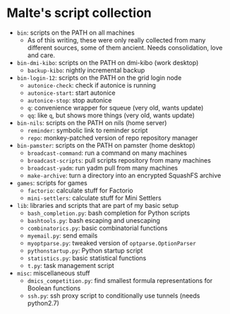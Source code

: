 # Malte's script collection

  * `bin`: scripts on the PATH on all machines
    * As of this writing, these were only really collected from many different
      sources, some of them ancient. Needs consolidation, love and care.
  * `bin-dmi-kibo`: scripts on the PATH on dmi-kibo (work desktop)
    * `backup-kibo`: nightly incremental backup
  * `bin-login-12`: scripts on the PATH on the grid login node
    * `autonice-check`: check if autonice is running
    * `autonice-start`: start autonice
    * `autonice-stop`: stop autonice
    * `q`: convenience wrapper for squeue (very old, wants update)
    * `qq`: like `q`, but shows more things (very old, wants update)
  * `bin-nils`: scripts on the PATH on nils (home server)
    * `reminder`: symbolic link to reminder script
    * `repo`: monkey-patched version of repo repository manager
  * `bin-pamster`: scripts on the PATH on pamster (home desktop)
    * `broadcast-command`: run a command on many machines
    * `broadcast-scripts`: pull scripts repository from many machines
    * `broadcast-yadm`: run yadm pull from many machines
    * `make-archive`: turn a directory into an encrypted SquashFS archive
  * `games`: scripts for games
    * `factorio`: calculate stuff for Factorio
    * `mini-settlers`: calculate stuff for Mini Settlers
  * `lib`: libraries and scripts that are part of my basic setup
    * `bash_completion.py`: bash completion for Python scripts
    * `bashtools.py`: bash escaping and unescaping
    * `combinatorics.py`: basic combinatorial functions
    * `myemail.py`: send emails
    * `myoptparse.py`: tweaked version of `optparse.OptionParser`
    * `pythonstartup.py`: Python startup script
    * `statistics.py`: basic statistical functions
    * `t.py`: task management script
  * `misc`: miscellaneous stuff
    * `dmics_competition.py`: find smallest formula representations for Boolean
      functions
    * `ssh.py`: ssh proxy script to conditionally use tunnels (needs python2.7)
